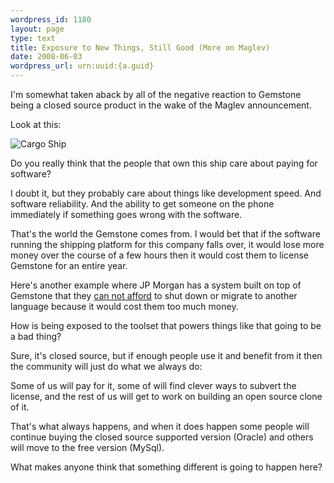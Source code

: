 ```yaml
--- 
wordpress_id: 1180
layout: page
type: text
title: Exposure to New Things, Still Good (More on Maglev)
date: 2008-06-03  
wordpress_url: urn:uuid:{a.guid}
---
```

<p>I'm somewhat taken aback by all of the negative reaction to Gemstone being a closed source product in the wake of the Maglev announcement.</p>

<p>Look at this:</p>

<p><img src="http://farm4.static.flickr.com/3263/2548118475_0c9fed3ee0_o.jpg" alt="Cargo Ship"/></p>

<p>Do you really think that the people that own this ship care about paying for software?</p>

<p>I doubt it, but they probably care about things like development speed. And software reliability. And the ability to get someone on the phone immediately if something goes wrong with the software.</p>

<p>That's the world the Gemstone comes from.  I would bet that if the software running the shipping platform for this company falls over, it would lose more money over the course of a few hours then it would cost them to license Gemstone for an entire year.</p>

<p>Here's another example where JP Morgan has a system built on top of Gemstone that they <a href="http://www.cincomsmalltalk.com/blog/blogView?showComments=true&amp;entry=3272163751">can not afford</a> to shut down or migrate to another language because it would cost them too much money.</p>

<p>How is being exposed to the toolset that powers things like that going to be a bad thing?</p>

<p>Sure, it's closed source, but if enough people use it and benefit from it then the community will just do what we always do:</p>

<p>Some of us will pay for it, some of will find clever ways to subvert the license, and the rest of us will get to work on building an open source clone of it.</p>

<p>That's what always happens, and when it does happen some people will continue buying the closed source supported version (Oracle) and others will move to the free version (MySql).</p>

<p>What makes anyone think that something different is going to happen here?</p>
